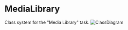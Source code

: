# MediaLibrary
Class system for the "Media Library" task.
![ClassDiagram](https://github.com/Irirgavia/MediaLibrary/ClassDiagram1.png)

